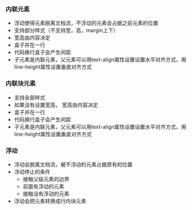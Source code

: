### 内联元素
 - 浮动使得元素脱离文档流，不浮动的元素会占据之前元素的位置
 -	支持部分样式（不支持宽，高，margin上下）
 -	宽高由内容决定
 - 	盒子并在一行
 -	代码换行盒子会产生间距
 -	子元素是内联元素，父元素可以用text-align属性设置设置水平对齐方式，用line-height属性设置垂直对齐方式

### 内联块元素
 -	支持全部样式
 -	如果没有设置宽高， 宽高由内容决定
 - 	盒子并在一行
 -	代码换行盒子会产生间距
 -	子元素是内联元素，父元素可以用text-align属性设置设置水平对齐方式，用line-height属性设置垂直对齐方式

### 浮动
 -	浮动会脱离文档流，被不浮动的元素占据原有的位置
 - 	浮动停止的条件
 	-	接触父级元素的边界
 	-	前面有浮动的元素
 	-	接触没有浮动的元素
 -	浮动会把元素转换成行内块元素

